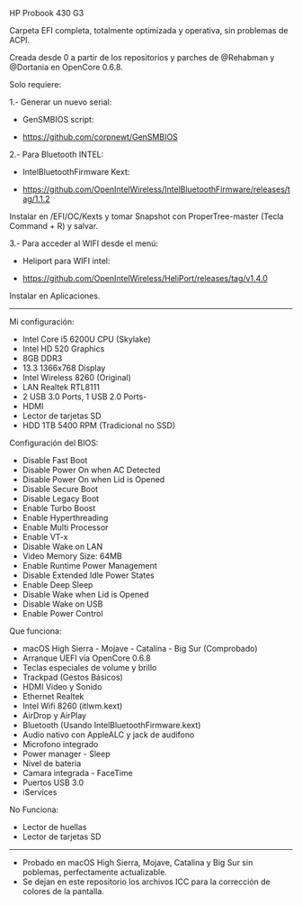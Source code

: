 
HP Probook 430 G3


Carpeta EFI completa, totalmente optimizada y operativa, sin problemas de ACPI.

Creada desde 0 a partir de los repositorios y parches de @Rehabman y @Dortania en OpenCore 0.6.8.

Solo requiere:

1.- Generar un nuevo serial:
- GenSMBIOS script:

- https://github.com/corpnewt/GenSMBIOS


2.- Para Bluetooth INTEL:
- IntelBluetoothFirmware Kext:

- https://github.com/OpenIntelWireless/IntelBluetoothFirmware/releases/tag/1.1.2

Instalar en /EFI/OC/Kexts y tomar Snapshot con ProperTree-master (Tecla Command + R) y salvar.


3.- Para acceder al WIFI desde el menú:
- Heliport para WIFI intel:

- https://github.com/OpenIntelWireless/HeliPort/releases/tag/v1.4.0

Instalar en Aplicaciones.


------------------------------------------------------------------------------------------

Mi configuración:

- Intel Core i5 6200U CPU (Skylake)
- Intel HD 520 Graphics
- 8GB DDR3
- 13.3 1366x768 Display
- Intel Wireless 8260 (Original)
- LAN Realtek RTL8111
- 2 USB 3.0 Ports, 1 USB 2.0 Ports-
- HDMI
- Lector de tarjetas SD
- HDD 1TB 5400 RPM (Tradicional no SSD)


Configuración del BIOS:

- Disable Fast Boot
- Disable Power On when AC Detected
- Disable Power On when Lid is Opened
- Disable Secure Boot
- Disable Legacy Boot
- Enable Turbo Boost
- Enable Hyperthreading
- Enable Multi Processor
- Enable VT-x
- Disable Wake on LAN
- Video Memory Size: 64MB
- Enable Runtime Power Management
- Disable Extended Idle Power States
- Enable Deep Sleep
- Disable Wake when Lid is Opened
- Disable Wake on USB
- Enable Power Control


Que funciona:

- macOS High Sierra - Mojave - Catalina - Big Sur (Comprobado)
- Arranque UEFI via OpenCore 0.6.8
- Teclas especiales de volume y brillo
- Trackpad (Gestos Básicos)
- HDMI Video y Sonido
- Ethernet Realtek
- Intel Wifi 8260 (itlwm.kext)
- AirDrop y AirPlay
- Bluetooth (Usando IntelBluetoothFirmware.kext)
- Audio nativo con AppleALC y jack de audifono
- Microfono integrado
- Power manager - Sleep
- Nivel de bateria
- Camara integrada - FaceTime
- Puertos USB 3.0
- iServices


No Funciona:

- Lector de huellas
- Lector de tarjetas SD

-----------------------------------------------------------------------

- Probado en macOS High Sierra, Mojave, Catalina y Big Sur sin poblemas, perfectamente actualizable.
- Se dejan en este repositorio los archivos ICC para la corrección de colores de la pantalla.
